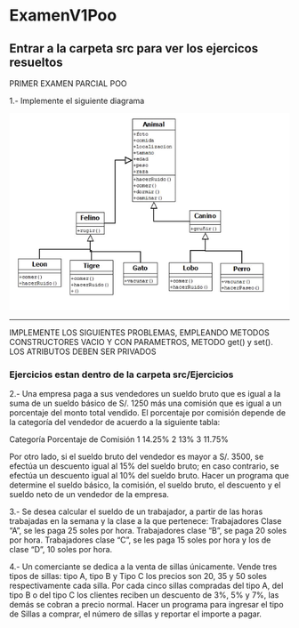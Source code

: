 
# ExamenV1Poo  
## Entrar a la carpeta src para ver los ejercicos resueltos


PRIMER EXAMEN PARCIAL POO

1.- Implemente el siguiente diagrama

![diagrama](/src/img/pre1.png)

 

________________________________________________________________________________

IMPLEMENTE LOS SIGUIENTES PROBLEMAS, EMPLEANDO METODOS CONSTRUCTORES VACIO Y CON PARAMETROS, METODO get() y set(). LOS ATRIBUTOS DEBEN SER PRIVADOS

### Ejercicios estan dentro de la carpeta src/Ejercicios

2.- Una empresa paga a sus vendedores un sueldo bruto que es igual a la suma de un sueldo básico de S/. 1250 más una comisión que es igual a un porcentaje del monto total vendido. El porcentaje por comisión depende de la categoría del vendedor de acuerdo a la siguiente tabla:

Categoría		Porcentaje de Comisión
1	14.25%
2	13%
3	11.75%


Por otro lado, si el sueldo bruto del vendedor es mayor a S/. 3500, se efectúa un descuento igual al 15% del sueldo bruto; en caso contrario, se efectúa un descuento igual al 10% del sueldo bruto.
Hacer un programa que determine el sueldo básico, la comisión, el sueldo bruto, el descuento y el sueldo neto de un vendedor de la empresa.


3.- Se desea calcular el sueldo de un trabajador, a partir de las horas trabajadas en la semana y la clase a la que pertenece: Trabajadores Clase “A”, se les paga 25 soles por hora. Trabajadores clase “B”, se paga 20 soles por hora. Trabajadores clase “C”, se les paga 15 soles por hora y los de clase “D”, 10 soles por hora.



4.-  Un comerciante se dedica a la venta de sillas únicamente. Vende tres tipos de sillas: tipo A, tipo B y Tipo C los precios son 20, 35 y 50 soles respectivamente cada silla. Por cada cinco sillas compradas del tipo A, del tipo B o del tipo C los clientes reciben un descuento de 3%, 5% y 7%, las demás se cobran a precio normal.
Hacer un programa para ingresar el tipo de Sillas a comprar, el número de sillas y reportar el importe a pagar. 	

